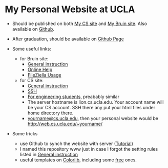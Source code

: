 # My Personal Website at UCLA

* Should be published on both [My CS site](http://web.cs.ucla.edu/~patricia.xiao/) and [My Bruin site](http://patriciaxiao.bol.ucla.edu/). Also available on [Github](https://patriciaxiao.github.io/www/).

* After graduation, should be available on [Github Page](https://patriciaxiao.github.io/www/)

* Some useful links:
  * for Bruin site:
    * [General instruction](https://kb.ucla.edu/articles/setting-up-a-personal-website-at-ucla)
    * [Online Help](https://help.bol.ucla.edu/kb_list.do?sysparm_order=relevancy&sysparm_rollbased=&sysparm_operator=IR_AND_OR_QUERY&sysparm_order=relevancy&sysparm_search=&x=0&y=0&sysparm_topic=Bruin+OnLine&kb_knowledge.topic=Bruin+OnLine&sysparm_category=Web+Hosting&ni.dependent.topic=kb_knowledge.category&kb_knowledge.category=Web+Hosting&sysparm_subcategory=&ni.dependent.category=kb_knowledge.u_subcategory&kb_knowledge.u_subcategory=&search_engine=&jvar_view_topic=Bruin+OnLine&jvar_view_category=Web+Hosting)
    * [FileZiella Usage](https://zh.wikihow.com/%E4%BD%BF%E7%94%A8FileZilla)
  * for CS site:
    * [General instruction](https://www.cs.ucla.edu/dcf-faqs/)
    * [SSH](https://www.cs.ucla.edu/secure-remote-login/)
    * [For engineering students](https://www.seasnet.ucla.edu/personal-website/), preabably similar
    * The server hostname is lion.cs.ucla.edu. Your account name will be your CS account. SSH there any put your html files under home directory there.
    * yourname@cs.ucla.edu, then your personal website would be http://web.cs.ucla.edu/~yourname/

* Some tricks
  * use Github to synch the website with server ([Tutorial](https://help.github.com/articles/adding-a-new-ssh-key-to-your-github-account/))
  * I named this repository www just in case I forgot the setting rules listed in [General instruction](https://kb.ucla.edu/articles/setting-up-a-personal-website-at-ucla)
  * useful templates on [Colorlib](https://colorlib.com/wp/bootstrap-personal-website-templates/), including some [free](https://colorlib.com/wp/free-personal-website-templates/) ones.